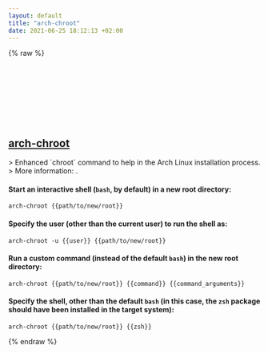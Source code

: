 ```yaml
---
layout: default
title: "arch-chroot"
date: 2021-06-25 18:12:13 +02:00
---
```

{% raw %}
<h2 id="arch-chroot">
  <a href="/en/linux/arch-chroot.html">arch-chroot</a> <a href="#arch-chroot"><svg class="icon">
    <use href="/assets/images/unicode_sprite.svg#link" />
  </svg></a>
</h2>
> Enhanced `chroot` command to help in the Arch Linux installation process.
> More information: <https://man.archlinux.org/man/arch-chroot.8>.

#### Start an interactive shell (`bash`, by default) in a new root directory:
```shell
arch-chroot {{path/to/new/root}}
```
#### Specify the user (other than the current user) to run the shell as:
```shell
arch-chroot -u {{user}} {{path/to/new/root}}
```
#### Run a custom command (instead of the default `bash`) in the new root directory:
```shell
arch-chroot {{path/to/new/root}} {{command}} {{command_arguments}}
```
#### Specify the shell, other than the default `bash` (in this case, the `zsh` package should have been installed in the target system):
```shell
arch-chroot {{path/to/new/root}} {{zsh}}
```
{% endraw %}